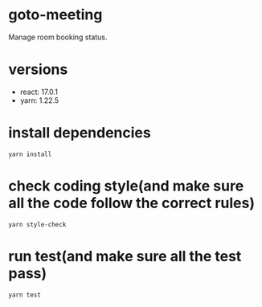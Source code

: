 # goto-meeting
Manage room booking status.

# versions
- react: 17.0.1
- yarn: 1.22.5

# install dependencies
`yarn install`

# check coding style(and make sure all the code follow the correct rules)
`yarn style-check`

# run test(and make sure all the test pass)
`yarn test`

